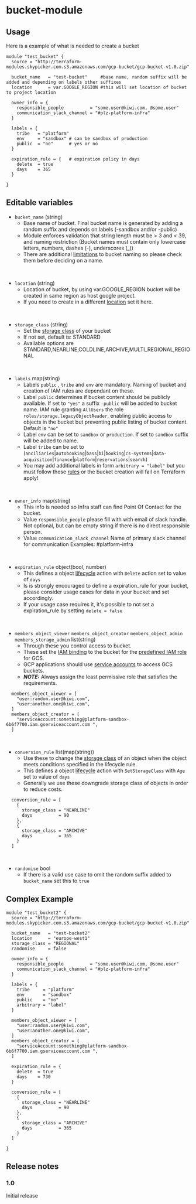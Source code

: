 # bucket-module


## Usage
Here is a example of what is needed to create a bucket 
```hcl-terraform
module "test_bucket" {
  source = "http://terraform-modules.skypicker.com.s3.amazonaws.com/gcp-bucket/gcp-bucket-v1.0.zip"

  bucket_name   = "test-bucket"     #base name, random suffix will be added and depending on labels other suffixes
  location      = var.GOOGLE_REGION #this will set location of bucket to project location

  owner_info = {
    responsible_people          = "some.user@kiwi.com, @some.user"
    communication_slack_channel = "#plz-platform-infra"
  }

  labels = {
    tribe   = "platform" 
    env     = "sandbox" # can be sandbox of production
    public  = "no"      # yes or no
  }

  expiration_rule = {   # expiration policy in days
    delete  = true
    days    = 365
  }

}
```
## Editable variables

* `bucket_name` (string)
    * Base name of bucket. Final bucket name is generated by adding a random suffix and depends on labels (-sandbox and/or -public)
    * Module enforces validation that string length must be > 3 and < 39, and naming restriction (Bucket names must contain only lowercase letters, numbers, dashes (-), underscores (_))
    * There are additional [limitations](https://cloud.google.com/storage/docs/naming-buckets) to bucket naming so please check them before deciding on a name. 
<br />

* `location` (string)   
    * Location of bucket, by using var.GOOGLE_REGION bucket will be created in same region as host google project.
    * If you need to create in a different [location](https://cloud.google.com/storage/docs/locations) set it here.
<br />

* `storage_class` (string)  
    * Set the [storage class](https://cloud.google.com/storage/docs/storage-classes) of your bucket
    * If not set, default is: STANDARD
    * Available options are STANDARD,NEARLINE,COLDLINE,ARCHIVE,MULTI_REGIONAL,REGIONAL
<br /> 

* `labels` map(string)
    * Labels `public` , `tribe` and `env` are mandatory. Naming of bucket and creation of IAM rules are dependant on these.
    * Label `public` determines if bucket content should be publicly available. If set to `"yes"` a suffix `-public` will be added to bucket name. IAM rule granting `AllUsers` the role `roles/storage.legacyObjectReader`, enabling public access to objects in the bucket but preventing public listing of bucket content. Default is `"no"`
    * Label `env` can be set to `sandbox` or `production`. If set to `sandbox` suffix will be added to name.
    * Label `tribe` can be set to (`anciliaries`|`autobooking`|`bass`|`bi`|`booking`|`cs-systems`|`data-acquisition`|`finance`|`platform`|`reservations`|`search`)
    * You may add additional labels in form `arbitrary = "label"` but you must follow these [rules](https://cloud.google.com/storage/docs/key-terms#bucket-labels) or the bucket creation will fail on Terraform apply!
<br /> 

* `owner_info` map(string)
    * This info is needed so Infra staff can find Point Of Contact for the bucket.
    * Value `responsible_people` please fill with with email of slack handle. Not optional, but can be empty string if there is no direct responsible person.
    * Value `communication_slack_channel` Name of primary slack channel for communication Examples: #platform-infra
<br /> 
  
* `expiration_rule` object(bool, number)
    * This defines a object [lifecycle](https://cloud.google.com/storage/docs/lifecycle) action with `Delete` action set to value of `days`
    * Is is strongly encouraged to define a expiration_rule for your bucket, please consider usage cases for data in your bucket and set accordingly.
    * If your usage case requires it, it's possible to not set a expiration_rule by setting `delete = false`
<br />

* `members_object_viewer` `members_object_creator` `members_object_admin` `members_storage_admin` list(string)
    * Through these you control access to bucket.
    * These set the [IAM binding](https://www.terraform.io/docs/providers/google/r/storage_bucket_iam.html#google_storage_bucket_iam_binding) to the bucket for the [predefined IAM role](https://cloud.google.com/storage/docs/access-control/iam-roles) for GCS.
    * GCP applications should use [service accounts](https://kiwi.wiki/handbook/tooling/gcp/service-accounts/) to access GCS buckets.
    * **_NOTE:_** Always assign the least permissive role that satisfies the requirements.

```hcl-terraform
  members_object_viewer = [
    "user:random.user@kiwi.com",
    "user:another.one@kiwi.com",
  ]
  members_object_creator = [
    "serviceAccount:something@platform-sandbox-6b6f7700.iam.gserviceaccount.com ",
  ]
```
<br />

* `conversion_rule` list(map(string))
    * Use these to change the [storage class](https://cloud.google.com/storage/docs/storage-classes) of an object when the object meets conditions specified in the lifecycle rule.
    * This defines a object [lifecycle](https://cloud.google.com/storage/docs/lifecycle) action with `SetStorageClass` with `Age` set to value of `days`
    * Generally we use these downgrade storage class of objects in order to reduce costs.
  
  
```hcl-terraform
  conversion_rule = [
    {
      storage_class = "NEARLINE"
      days          = 90
    },
    {
      storage_class = "ARCHIVE"
      days          = 365
    }
  ]
```
<br />

* `randomise` bool
    * If there is a valid use case to omit the random suffix added to `bucket_name` set this to `true`

## Complex Example

```hcl-terraform
module "test_bucket2" {
  source = "http://terraform-modules.skypicker.com.s3.amazonaws.com/gcp-bucket/gcp-bucket-v1.0.zip"

  bucket_name   = "test-bucket2"     
  location      = "europe-west1"
  storage_class = "REGIONAL"
  randomise     = false

  owner_info = {
    responsible_people          = "some.user@kiwi.com, @some.user"
    communication_slack_channel = "#plz-platform-infra"
  }

  labels = {
    tribe     = "platform" 
    env       = "sandbox" 
    public    = "no"      
    arbitrary = "label"
  }

  members_object_viewer = [
    "user:random.user@kiwi.com",
    "user:another.one@kiwi.com",
  ]
  members_object_creator = [
    "serviceAccount:something@platform-sandbox-6b6f7700.iam.gserviceaccount.com ",
  ]

  expiration_rule = {
    delete  = true
    days    = 730
  }

  conversion_rule = [
    {
      storage_class = "NEARLINE"
      days          = 90
    },
    {
      storage_class = "ARCHIVE"
      days          = 365
    }
  ]

}
```
## Release notes

### 1.0
Initial release
